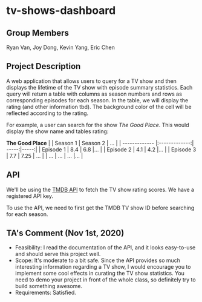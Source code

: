 # tv-shows-dashboard

## Group Members
Ryan Van, Joy Dong, Kevin Yang, Eric Chen

## Project Description
A web application that allows users to query for a TV show and then displays the lifetime of the TV show with episode summary statistics. Each query will return a table with columns as season numbers and rows as corresponding episodes for each season. In the table, we will display the rating (and other information tbd). The background color of the cell will be reflected according to the rating.

For example, a user can search for the show _The Good Place_. This would display the show name and tables rating:

**The Good Place**
|               | Season 1           | Season 2  | ...  |
| ------------- |:-------------:| -----:|-----:|
| Episode 1      | 8.4 | 6.8 |... |
| Episode 2      | 4.1      |   4.2 |... |
| Episode 3 | 7.7      |    7.25 | ... |
| ...  | ...      |    ... |... |


## API
We'll be using the [TMDB API](https://www.themoviedb.org/documentation/api) to fetch the TV show rating scores. We have a registered API key.

To use the API, we need to first get the TMDB TV show ID before searching for each season.


## TA's Comment (Nov 1st, 2020)
- Feasibility: I read the documentation of the API, and it looks easy-to-use and should serve this project well.
- Scope: It's moderate to a bit safe. Since the API provides so much interesting information regarding a TV show, I would encourage you to implement some cool effects in curating the TV show statistics. You need to demo your project in front of the whole class, so definitely try to build something awesome. 
- Requirements: Satisfied.
